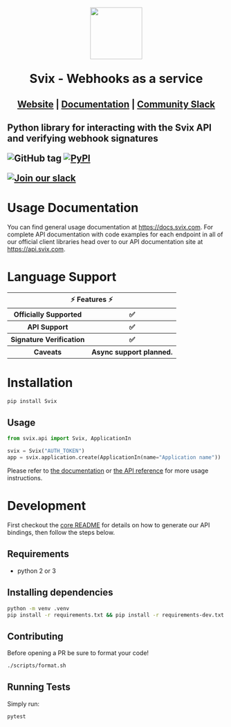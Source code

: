 <h1 align="center">
    <a style="text-decoration: none" href="https://www.svix.com">
      <img width="120" src="https://avatars.githubusercontent.com/u/80175132?s=200&v=4" />
      <p align="center">Svix - Webhooks as a service</p>
    </a>
</h1>
<h2 align="center">
  <a href="https://svix.com">Website</a> | <a href="https://docs.svix.com">Documentation</a> | <a href="https://svix.com/slack">Community Slack</a>
<h2>

Python library for interacting with the Svix API and verifying webhook signatures

![GitHub tag](https://img.shields.io/github/tag/svix/svix-libs.svg)
[![PyPI](https://img.shields.io/pypi/v/svix.svg)](https://pypi.python.org/pypi/svix/)

[![Join our slack](https://img.shields.io/badge/Slack-join%20the%20community-blue?logo=slack&style=social)](https://www.svix.com/slack/)

# Usage Documentation

You can find general usage documentation at <https://docs.svix.com>.  For complete API documentation with code examples for each endpoint in all of our official client libraries head over to our API documentation site at <https://api.svix.com>.

# Language Support

<table style="table-layout:fixed; white-space: nowrap;">
  <th colspan="2">⚡️ Features ⚡️</th>
  <tr>
    <th>Officially Supported</th>
    <th>✅</th>
  </tr>
  <tr>
    <th>API Support</th>
    <th>✅</th>
  </tr>
  <tr>
    <th>Signature Verification</th>
    <th>✅</th>
  </tr>
  <tr>
    <th>Caveats</th>
    <th>Async support planned.</th>
  </tr>
</table>

# Installation

```sh
pip install Svix
```

## Usage

```python
from svix.api import Svix, ApplicationIn

svix = Svix("AUTH_TOKEN")
app = svix.application.create(ApplicationIn(name="Application name"))
```

Please refer to [the documentation](https://docs.svix.com/) or [the API reference](https://api.svix.com/docs) for more usage instructions.

# Development

First checkout the [core README](../README.md#development) for details on how to generate our API bindings, then follow the steps below.

## Requirements

 - python 2 or 3

## Installing dependencies

```sh
python -m venv .venv
pip install -r requirements.txt && pip install -r requirements-dev.txt
```

## Contributing

Before opening a PR be sure to format your code!

```sh
./scripts/format.sh
```

## Running Tests

Simply run:

```sh
pytest
```